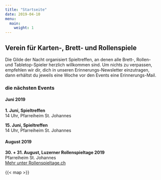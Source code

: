 ```yaml
---
title: "Startseite"
date: 2019-04-10
menu:
  main:
    weight: 1
---
```


## Verein für Karten-, Brett- und Rollenspiele

Die Gilde der Nacht organisiert Spieltreffen, an denen alle Brett-, Rollen- und Tabletop-Spieler herzlich willkommen sind. Um nichts zu verpassen, empfehlen wir dir, dich in unseren Erinnerungs-Newsletter einzutragen, dann erhältst du jeweils eine Woche vor den Events eine Erinnerungs-Mail.

### die nächsten Events

#### Juni 2019

**1. Juni, Spieltreffen**<br />
14 Uhr, Pfarreiheim St. Johannes

**15. Juni, Spieltreffen**<br />
14 Uhr, Pfarreiheim St. Johannes

#### August 2019

**30. + 31. August, Luzerner Rollenspieltage 2019**<br />
Pfarreiheim St. Johannes<br />
[Mehr unter Rollenspieltage.ch](https://rollenspieltage.ch)

{{< map >}}